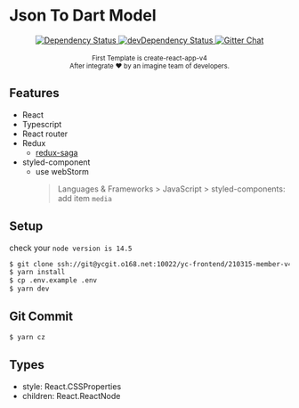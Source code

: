 # Json To Dart Model



<div align="center">
  <!-- Dependency Status -->
  <a href="https://david-dm.org/react-boilerplate/react-boilerplate">
    <img src="https://david-dm.org/react-boilerplate/react-boilerplate.svg" alt="Dependency Status" />
  </a>
  <!-- devDependency Status -->
  <a href="https://david-dm.org/react-boilerplate/react-boilerplate#info=devDependencies">
    <img src="https://david-dm.org/react-boilerplate/react-boilerplate/dev-status.svg" alt="devDependency Status" />
  </a>
  <!-- Gitter -->
  <a href="https://gitter.im/mxstbr/react-boilerplate">
    <img src="https://camo.githubusercontent.com/54dc79dc7da6b76b17bc8013342da9b4266d993c/68747470733a2f2f6261646765732e6769747465722e696d2f6d78737462722f72656163742d626f696c6572706c6174652e737667" alt="Gitter Chat" />
  </a>
</div>

<br />

<div align="center">
  <sub>
    First Template is create-react-app-v4
  </sub>
  <br />
  <sub>After integrate ❤️ by an imagine team of developers.</sub>
</div>


## Features

* React
* Typescript
* React router
* Redux
  - [redux-saga](https://github.com/redux-saga/redux-saga)
* styled-component
  - use webStorm
    > Languages & Frameworks > JavaScript > styled-components: add item `media`

## Setup

check your `node version is 14.5`

```bash
$ git clone ssh://git@ycgit.o168.net:10022/yc-frontend/210315-member-v4.2.git
$ yarn install
$ cp .env.example .env
$ yarn dev
```


## Git Commit
```bash
$ yarn cz
```

## Types
- style: React.CSSProperties
- children: React.ReactNode


